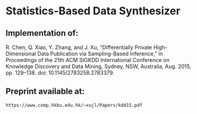 # Statistics-Based Data Synthesizer

## Implementation of:
R. Chen, Q. Xiao, Y. Zhang, and J. Xu, “Differentially Private High-Dimensional Data Publication via Sampling-Based Inference,” in Proceedings of the 21th ACM SIGKDD International Conference on Knowledge Discovery and Data Mining, Sydney, NSW, Australia, Aug. 2015, pp. 129–138. doi: 10.1145/2783258.2783379.


## Preprint available at:
```
https://www.comp.hkbu.edu.hk/~xujl/Papers/kdd15.pdf
```
